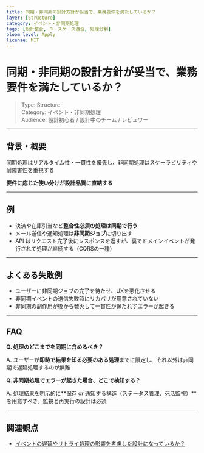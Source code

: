 ```yaml
---
title: 同期・非同期の設計方針が妥当で、業務要件を満たしているか？
layer: [Structure]
category: イベント・非同期処理
tags: [設計整合, ユースケース適合, 処理分割]
bloom_level: Apply
license: MIT
---
```


# 同期・非同期の設計方針が妥当で、業務要件を満たしているか？

> Type: Structure  
> Category: イベント・非同期処理  
> Audience: 設計初心者 / 設計中のチーム / レビュワー

---

## 背景・概要

同期処理はリアルタイム性・一貫性を優先し、非同期処理はスケーラビリティや耐障害性を重視する

**要件に応じた使い分けが設計品質に直結する**

---

## 例

- 決済や在庫引当など**整合性必須の処理は同期で行う**
- メール送信や通知処理は**非同期ジョブ**に切り出す
- API はリクエスト完了後にレスポンスを返すが、裏でドメインイベントが発行されて処理が継続する（CQRSの一種）

---

## よくある失敗例

- ユーザーに非同期ジョブの完了を待たせ、UXを悪化させる
- 非同期イベントの送信失敗時にリカバリが用意されていない
- 非同期の副作用が後から発火して一貫性が保たれずエラーが起きる

---

## FAQ

**Q. 処理のどこまでを同期に含めるべき？**

A. ユーザーが**即時で結果を知る必要のある処理**までに限定し、それ以外は非同期で遅延処理するのが無難

**Q. 非同期処理でエラーが起きた場合、どこで検知する？**

A. 処理結果を明示的に**保存 or 通知する構造（ステータス管理、死活監視）**を用意すべき。監視と再実行の設計は必須

---

## 関連観点

- [イベントの遅延やリトライ処理の影響を考慮した設計になっているか？](https://zenn.dev/kanaria007/articles/09bfba7fe29541)
